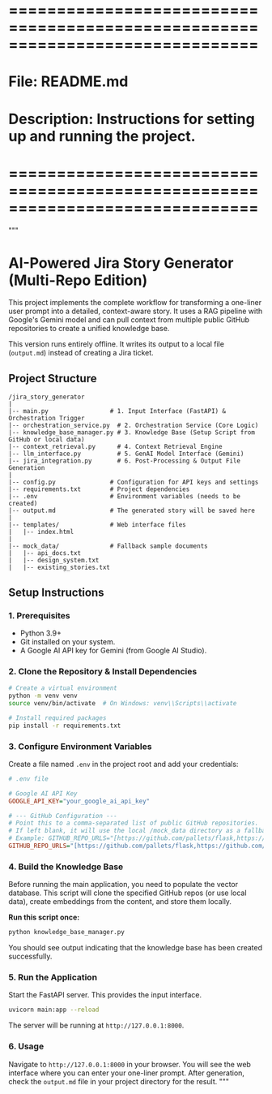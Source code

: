 # ==============================================================================
# File: README.md
# Description: Instructions for setting up and running the project.
# ==============================================================================
"""
# AI-Powered Jira Story Generator (Multi-Repo Edition)

This project implements the complete workflow for transforming a one-liner user prompt
into a detailed, context-aware story. It uses a RAG pipeline with Google's Gemini model
and can pull context from multiple public GitHub repositories to create a unified knowledge base.

This version runs entirely offline. It writes its output to a local file (`output.md`)
instead of creating a Jira ticket.

## Project Structure

```
/jira_story_generator
|
|-- main.py                 # 1. Input Interface (FastAPI) & Orchestration Trigger
|-- orchestration_service.py  # 2. Orchestration Service (Core Logic)
|-- knowledge_base_manager.py # 3. Knowledge Base (Setup Script from GitHub or local data)
|-- context_retrieval.py      # 4. Context Retrieval Engine
|-- llm_interface.py          # 5. GenAI Model Interface (Gemini)
|-- jira_integration.py       # 6. Post-Processing & Output File Generation
|
|-- config.py               # Configuration for API keys and settings
|-- requirements.txt        # Project dependencies
|-- .env                    # Environment variables (needs to be created)
|-- output.md               # The generated story will be saved here
|
|-- templates/              # Web interface files
|   |-- index.html
|
|-- mock_data/              # Fallback sample documents
|   |-- api_docs.txt
|   |-- design_system.txt
|   |-- existing_stories.txt
```

## Setup Instructions

### 1. Prerequisites
- Python 3.9+
- Git installed on your system.
- A Google AI API key for Gemini (from Google AI Studio).

### 2. Clone the Repository & Install Dependencies
```bash
# Create a virtual environment
python -m venv venv
source venv/bin/activate  # On Windows: venv\\Scripts\\activate

# Install required packages
pip install -r requirements.txt
```

### 3. Configure Environment Variables
Create a file named `.env` in the project root and add your credentials:

```ini
# .env file

# Google AI API Key
GOOGLE_API_KEY="your_google_ai_api_key"

# --- GitHub Configuration ---
# Point this to a comma-separated list of public GitHub repositories.
# If left blank, it will use the local /mock_data directory as a fallback.
# Example: GITHUB_REPO_URLS="[https://github.com/pallets/flask,https://github.com/tiangolo/fastapi](https://github.com/pallets/flask,https://github.com/tiangolo/fastapi)"
GITHUB_REPO_URLS="[https://github.com/pallets/flask,https://github.com/tiangolo/fastapi](https://github.com/pallets/flask,https://github.com/tiangolo/fastapi)"
```

### 4. Build the Knowledge Base
Before running the main application, you need to populate the vector database. This script will clone the specified GitHub repos (or use local data), create embeddings from the content, and store them locally.

**Run this script once:**
```bash
python knowledge_base_manager.py
```
You should see output indicating that the knowledge base has been created successfully.

### 5. Run the Application
Start the FastAPI server. This provides the input interface.

```bash
uvicorn main:app --reload
```
The server will be running at `http://127.0.0.1:8000`.

### 6. Usage
Navigate to `http://127.0.0.1:8000` in your browser. You will see the web interface where you can enter your one-liner prompt. After generation, check the `output.md` file in your project directory for the result.
"""
